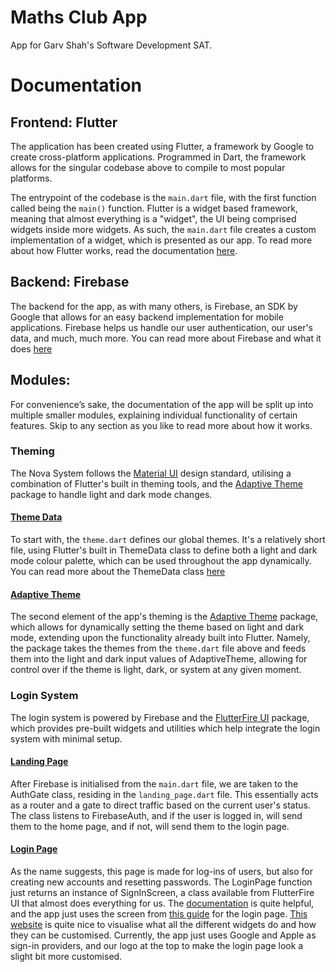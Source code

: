 # Maths Club App

App for Garv Shah's Software Development SAT.

# Documentation

## Frontend: Flutter

The application has been created using Flutter, a framework by Google to create cross-platform applications. Programmed
in Dart, the framework allows for the singular codebase above to compile to most popular platforms.

The entrypoint of the codebase is the `main.dart` file, with the first function called being the `main()` function.
Flutter is a widget based framework, meaning that almost everything is a "widget", the UI being comprised widgets inside
more widgets. As such, the `main.dart` file creates a custom implementation of a widget, which is presented as our app.
To read more about how Flutter works, read the documentation [here](https://docs.flutter.dev).

## Backend: Firebase

The backend for the app, as with many others, is Firebase, an SDK by Google that allows for an easy backend
implementation for mobile applications. Firebase helps us handle our user authentication, our user's data, and much,
much more. You can read more about Firebase and what it does [here](https://firebase.google.com/docs)

## Modules:

For convenience’s sake, the documentation of the app will be split up into multiple smaller modules, explaining
individual functionality of certain features. Skip to any section as you like to read more about how it works.

### Theming

The Nova System follows the [Material UI](https://material.io/design) design standard, utilising a combination of
Flutter's built in theming tools, and the [Adaptive Theme](https://pub.dev/packages/adaptive_theme) package to handle
light and dark mode changes.

#### [Theme Data](lib/utils/theme.dart)

To start with, the `theme.dart` defines our global themes. It's a relatively short file, using Flutter's built in
ThemeData class to define both a light and dark mode colour palette, which can be used throughout the app dynamically.
You can read more about the ThemeData class [here](https://api.flutter.dev/flutter/material/ThemeData-class.html)

#### [Adaptive Theme](lib/main.dart)

The second element of the app's theming is the [Adaptive Theme](https://pub.dev/packages/adaptive_theme) package, which
allows for dynamically setting the theme based on light and dark mode, extending upon the functionality already built
into Flutter. Namely, the package takes the themes from the `theme.dart` file above and feeds them into the light and
dark input values of AdaptiveTheme, allowing for control over if the theme is light, dark, or system at any given
moment.

### Login System

The login system is powered by Firebase and the [FlutterFire UI](https://pub.dev/packages/flutterfire_ui) package, which
provides pre-built widgets and utilities which help integrate the login system with minimal setup.

#### [Landing Page](lib/screens/landing_page.dart)

After Firebase is initialised from the `main.dart` file, we are taken to the AuthGate class, residing in
the `landing_page.dart` file. This essentially acts as a router and a gate to direct traffic based on the current user's
status. The class listens to FirebaseAuth, and if the user is logged in, will send them to the home page, and if not,
will send them to the login page.

#### [Login Page](lib/screens/login_page.dart)

As the name suggests, this page is made for log-ins of users, but also for creating new accounts and resetting
passwords. The LoginPage function just returns an instance of SignInScreen, a class available from FlutterFire UI that
almost does everything for us. The [documentation](https://firebase.flutter.dev/docs/ui/overview/) is quite helpful, and
the app just uses the screen
from [this guide](https://firebase.flutter.dev/docs/ui/auth/integrating-your-first-screen) for the login
page. [This website](https://flutterfire-ui.web.app/) is quite nice to visualise what all the different widgets do and
how they can be customised. Currently, the app just uses Google and Apple as sign-in providers, and our logo at the top
to make the login page look a slight bit more customised.
